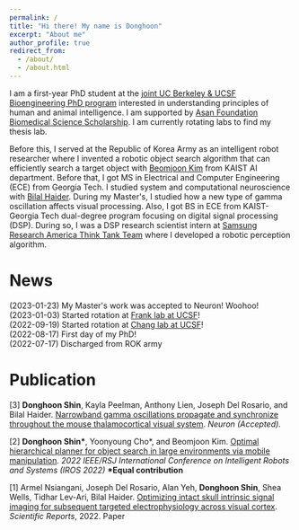 ```yaml
---
permalink: /
title: "Hi there! My name is Donghoon"
excerpt: "About me"
author_profile: true
redirect_from: 
  - /about/
  - /about.html
---
```


I am a first-year PhD student at the [joint UC Berkeley & UCSF Bioengineering PhD program](https://bioegrad.berkeley.edu/) interested in understanding principles of human and animal intelligence. I am supported by [Asan Foundation Biomedical Science Scholarship](https://www.asanfoundation.or.kr/af/eng/main.do). I am currently rotating labs to find my thesis lab.

Before this, I served at the Republic of Korea Army as an intelligent robot researcher where I invented a robotic object search algorithm that can efficiently search a target object  with [Beomjoon Kim](https://beomjoonkim.github.io/) from KAIST AI department. Before that, I got MS in Electrical and Computer Engineering (ECE) from Georgia Tech. I studied system and computational neuroscience with [Bilal Haider](https://haider.gatech.edu/). During my Master's, I studied how a new type of gamma oscillation affects visual processing. Also, I got BS in ECE from KAIST-Georgia Tech dual-degree program focusing on digital signal processing (DSP). During so, I was a DSP research scientist intern at [Samsung Research America Think Tank Team](https://thinktankteam.info/) where I developed a robotic perception algorithm.

News
======
(2023-01-23) My Master's work was accepted to Neuron! Woohoo!\
(2023-01-03) Started rotation at [Frank lab at UCSF](https://franklab.ucsf.edu/)!\
(2022-09-19) Started rotation at [Chang lab at UCSF](https://changlab.ucsf.edu/)!\
(2022-08-17) First day of my PhD! \
(2022-07-17) Discharged from ROK army 


Publication
======
[3] **Donghoon Shin**, Kayla Peelman, Anthony Lien, Joseph Del Rosario, and Bilal Haider. [Narrowband gamma oscillations propagate and synchronize throughout the mouse thalamocortical visual system](https://www.biorxiv.org/content/10.1101/2022.05.19.491028v1). *Neuron (Accepted).*

[2] **Donghoon Shin\***, Yoonyoung Cho*, and Beomjoon Kim. [Optimal hierarchical planner for object search in large environments via mobile manipulation](https://drive.google.com/file/d/1Sm2VHC4giK4cPEOs-aHkD5-on-sibzuq/view?usp=sharing). *2022 IEEE/RSJ International Conference on Intelligent Robots and Systems (IROS 2022)* **\*Equal contribution** 

[1] Armel Nsiangani, Joseph Del Rosario, Alan Yeh, **Donghoon Shin**, Shea Wells, Tidhar Lev-Ari, Bilal Haider. [Optimizing intact skull intrinsic signal imaging for subsequent targeted electrophysiology across visual cortex](https://www.nature.com/articles/s41598-022-05932-2). *Scientific Reports*, 2022. Paper 